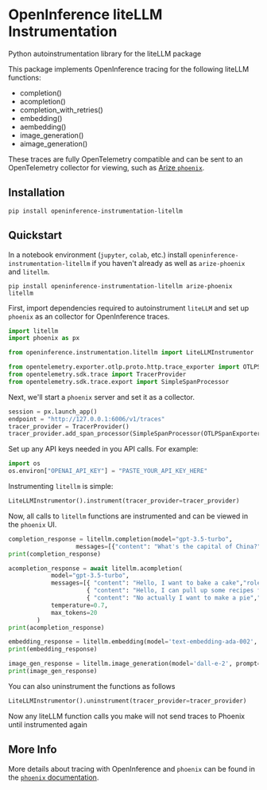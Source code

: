 # OpenInference liteLLM Instrumentation

Python autoinstrumentation library for the liteLLM package

This package implements OpenInference tracing for the following liteLLM functions:
- completion()
- acompletion()
- completion_with_retries()
- embedding()
- aembedding()
- image_generation()
- aimage_generation()

These traces are fully OpenTelemetry compatible and can be sent to an OpenTelemetry collector for viewing, such as [Arize `phoenix`](https://github.com/Arize-ai/phoenix).


## Installation

```shell
pip install openinference-instrumentation-litellm
```

## Quickstart

In a notebook environment (`jupyter`, `colab`, etc.) install `openinference-instrumentation-litellm` if you haven't already as well as `arize-phoenix` and `litellm`.


```shell
pip install openinference-instrumentation-litellm arize-phoenix litellm
```

First, import dependencies required to autoinstrument `liteLLM` and set up `phoenix` as an collector for OpenInference traces.

```python
import litellm
import phoenix as px

from openinference.instrumentation.litellm import LiteLLMInstrumentor

from opentelemetry.exporter.otlp.proto.http.trace_exporter import OTLPSpanExporter
from opentelemetry.sdk.trace import TracerProvider
from opentelemetry.sdk.trace.export import SimpleSpanProcessor
```

Next, we'll start a `phoenix` server and set it as a collector.

```python
session = px.launch_app()
endpoint = "http://127.0.0.1:6006/v1/traces"
tracer_provider = TracerProvider()
tracer_provider.add_span_processor(SimpleSpanProcessor(OTLPSpanExporter(endpoint)))
```

Set up any API keys needed in you API calls. For example:

```python
import os
os.environ["OPENAI_API_KEY"] = "PASTE_YOUR_API_KEY_HERE"
```

Instrumenting `litellm` is simple:

```python
LiteLLMInstrumentor().instrument(tracer_provider=tracer_provider)
```

Now, all calls to `litellm` functions are instrumented and can be viewed in the `phoenix` UI.

```python
completion_response = litellm.completion(model="gpt-3.5-turbo", 
                   messages=[{"content": "What's the capital of China?", "role": "user"}])
print(completion_response)
```

```python
acompletion_response = await litellm.acompletion(
            model="gpt-3.5-turbo",
            messages=[{ "content": "Hello, I want to bake a cake","role": "user"},
                      { "content": "Hello, I can pull up some recipes for cakes.","role": "assistant"},
                      { "content": "No actually I want to make a pie","role": "user"},],
            temperature=0.7,
            max_tokens=20
        )
print(acompletion_response)
```

```python
embedding_response = litellm.embedding(model='text-embedding-ada-002', input=["good morning!"])
print(embedding_response)
```

```python
image_gen_response = litellm.image_generation(model='dall-e-2', prompt="cute baby otter")
print(image_gen_response)
```

You can also uninstrument the functions as follows
```python
LiteLLMInstrumentor().uninstrument(tracer_provider=tracer_provider)
```
Now any liteLLM function calls you make will not send traces to Phoenix until instrumented again

## More Info

More details about tracing with OpenInference and `phoenix` can be found in the [`phoenix` documentation](https://docs.arize.com/phoenix).
